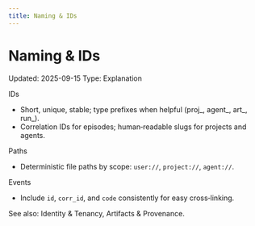 ```yaml
---
title: Naming & IDs
---
```


# Naming & IDs
Updated: 2025-09-15
Type: Explanation

IDs
- Short, unique, stable; type prefixes when helpful (proj_, agent_, art_, run_).
- Correlation IDs for episodes; human‑readable slugs for projects and agents.

Paths
- Deterministic file paths by scope: `user://`, `project://`, `agent://`.

Events
- Include `id`, `corr_id`, and `code` consistently for easy cross‑linking.

See also: Identity & Tenancy, Artifacts & Provenance.
